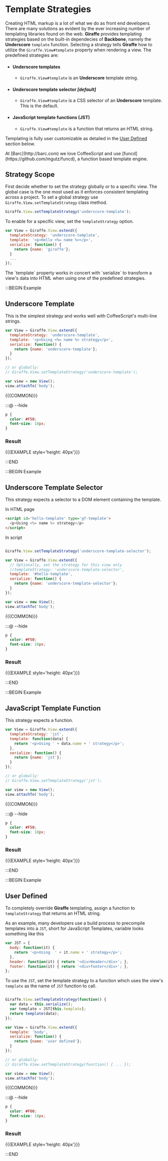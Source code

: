 # Template Strategies

Creating HTML markup is a lot of what we do as front end developers.
There are many solutions as evident by the ever increasing number of templating
libraries found on the web. __Giraffe__ provides templating strategies
based on the built-in dependecies of __Backbone__, namely the __Underscore__ `template`
function. Selecting a strategy tells __Giraffe__ how to utilize the `Giraffe.View#template`
property when rendering a view. The predefined strategies are:

* #### Underscore templates
  * `Giraffe.View#template` is an __Underscore__ template string.
* #### Underscore template selector _[default]_
  * `Giraffe.View#template` is a CSS selector of an __Underscore__ template. This is the default.
* #### JavaScript template functions (JST)
  * `Giraffe.View#template` is a function that returns an HTML string.

Templating is fully user customizable as detailed in the
[User Defined](#h-user-defined) section below.

<div class='note'>
At [Barc](http://barc.com) we love CoffeeScript and use [funcd](https://github.com/mgutz/funcd),
a function based template engine.
</div>

## Strategy Scope

First decide whether to set the strategy globally or to a specific view.
The global case is the one most used as it enforces consistent templating
across a project. To set a global strategy use `Giraffe.View.setTemplateStrategy`
class method.

```js
Giraffe.View.setTemplateStrategy('underscore-template');
```

To enable for a specific view, set the `templateStrategy` option.

```js
var View = Giraffe.View.extend({
  templateStrategy: 'underscore-template',
  template: '<p>Hello <%= name %></p>',
  serialize: function() {
    return {name: 'giraffe'};
  }
  ...
});
```

<div class='note'>
The `template` property works in concert with `serialize`
to transform a view's data into HTML when
using one of the predefined strategies.
</div>

:::BEGIN Example
## Underscore Template

This is the simplest strategy and works well with CoffeeScript's multi-line
strings.

```js
var View = Giraffe.View.extend({
  templateStrategy: 'underscore-template',
  template: '<p>Using <%= name %> strategy</p>',
  serialize: function() {
    return {name: 'underscore-template'};
  }
});

// or globally:
// Giraffe.View.setTemplateStrategy('underscore-template');

var view = new View();
view.attachTo('body');
```

{{{COMMON}}}


:::@ --hide

```css
p {
  color: #F50;
  font-size: 18px;
}
```


### Result

{{{EXAMPLE style='height: 40px'}}}

:::END


:::BEGIN Example
## Underscore Template Selector

This strategy expects a selector to a DOM element containing the template.

In HTML page

```html
<script id='hello-template' type='gf-template'>
  <p>Using <%= name %> strategy</p>
</script>
```

In script

```js

Giraffe.View.setTemplateStrategy('underscore-template-selector');

var View = Giraffe.View.extend({
  // Optionally, set the strategy for this view only
  //templateStrategy: 'underscore-template-selector',
  template: '#hello-template',
  serialize: function() {
    return {name: 'underscore-template-selector'};
  }
});

var view = new View();
view.attachTo('body');
```

{{{COMMON}}}

:::@ --hide

```css
p {
  color: #F50;
  font-size: 18px;
}
```


### Result

{{{EXAMPLE style='height: 40px'}}}

:::END

:::BEGIN Example
## JavaScript Template Function

This strategy expects a function.

```js
var View = Giraffe.View.extend({
  templateStrategy: 'jst',
  template: function(data) {
    return '<p>Using ' + data.name + ' strategy</p>';
  },
  serialize: function() {
    return {name: 'jst'};
  }
});

// or globally:
// Giraffe.View.setTemplateStrategy('jst');

var view = new View();
view.attachTo('body');
```

{{{COMMON}}}

:::@ --hide

```css
p {
  color: #F50;
  font-size: 18px;
}
```

### Result

{{{EXAMPLE style='height: 40px'}}}

:::END


:::BEGIN Example
## User Defined

To completely override __Giraffe__ templating, assign a function to `templateStrategy`
that returns an HTML string.

As an example, many developers use a build process to precompile templates into a `JST`, short for JavaScript Templates, variable looks something like this

```js
var JST = {
  body: function(it) {
    return '<p>Using  ' + it.name + ' strategy</p>';
  },
  header: function(it) { return '<div>Header</div>'; },
  footer: function(it) { return '<div>footer</div>'; },
};
```

To use the `JST`, set the template strategy to a function which uses the view's `template` as the name of `JST` function to call.

```js

Giraffe.View.setTemplateStrategy(function() { 
  var data = this.serialize();
  var template = JST[this.template];
  return template(data);
});

var View = Giraffe.View.extend({
  template: 'body',
  serialize: function() {
    return {name: 'user defined'};
  }
});

// or globally:
// Giraffe.View.setTemplateStrategy(function() { ... });

var view = new View();
view.attachTo('body');
```

{{{COMMON}}}

:::@ --hide

```css
p {
  color: #F00;
  font-size: 18px;
}
```

### Result

{{{EXAMPLE style='height: 40px'}}}

:::END


